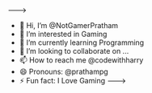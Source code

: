 --->
- 👋 Hi, I’m @NotGamerPratham
- 👀 I’m interested in Gaming 
- 🌱 I’m currently learning Programming
- 💞️ I’m looking to collaborate on ...
- 📫 How to reach me @codewithharry
- 😄 Pronouns: @prathampg
- ⚡ Fun fact: I Love Gaming
--->

